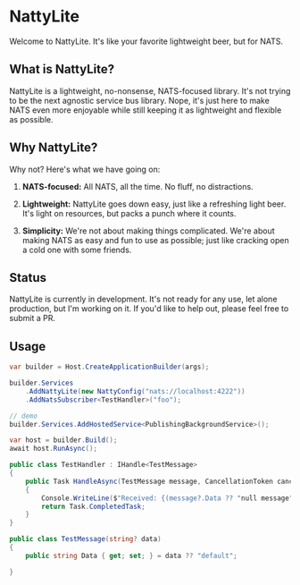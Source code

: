# NattyLite

Welcome to NattyLite. It's like your favorite lightweight beer, but for NATS.

## What is NattyLite?

NattyLite is a lightweight, no-nonsense, NATS-focused library. It's not trying to be the next agnostic service bus library. Nope, it's just here to make NATS even more enjoyable while still keeping it as lightweight and flexible as possible.

## Why NattyLite?

Why not? Here's what we have going on:

1. **NATS-focused:** All NATS, all the time. No fluff, no distractions.
    
2. **Lightweight:** NattyLite goes down easy, just like a refreshing light beer. It's light on resources, but packs a punch where it counts.
    
3. **Simplicity:** We're not about making things complicated. We're about making NATS as easy and fun to use as possible; just like cracking open a cold one with some friends.

## Status

NattyLite is currently in development. It's not ready for any use, let alone production, but I'm working on it. If you'd like to help out, please feel free to submit a PR.

## Usage

```cs
var builder = Host.CreateApplicationBuilder(args);

builder.Services
    .AddNattyLite(new NattyConfig("nats://localhost:4222"))
    .AddNatsSubscriber<TestHandler>("foo");

// demo
builder.Services.AddHostedService<PublishingBackgroundService>();

var host = builder.Build();
await host.RunAsync();

public class TestHandler : IHandle<TestMessage>
{
    public Task HandleAsync(TestMessage message, CancellationToken cancellationToken = default)
    {
        Console.WriteLine($"Received: {(message?.Data ?? "null message")}");
        return Task.CompletedTask;
    }
}

public class TestMessage(string? data)
{
    public string Data { get; set; } = data ?? "default";

}
```
